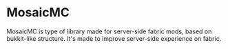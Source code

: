 # MosaicMC
MosaicMC is type of library made for server-side fabric mods, based on bukkit-like structure. It's made to improve server-side experience on fabric.
